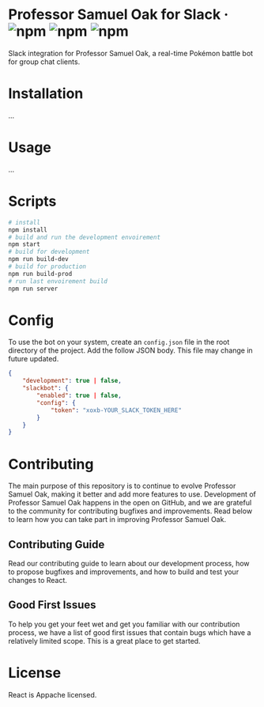 # Professor Samuel Oak for Slack &middot; ![npm](https://img.shields.io/badge/license-apache-blue.svg) ![npm](https://img.shields.io/badge/build-passing-brightgreen.svg) ![npm](https://img.shields.io/badge/npm-3.0-blue.svg)

Slack integration for Professor Samuel Oak, a real-time Pokémon battle bot for group chat clients.

# Installation

...

# Usage

...

# Scripts

```sh
# install
npm install
# build and run the development envoirement
npm start
# build for development
npm run build-dev
# build for production
npm run build-prod
# run last envoirement build
npm run server
```

# Config

To use the bot on your system, create an `config.json` file in the root directory of the project. Add the follow JSON body. This file may change in future updated.

```json
{
    "development": true | false,
    "slackbot": {
        "enabled": true | false,
        "config": {
            "token": "xoxb-YOUR_SLACK_TOKEN_HERE"
        }
    }
}
```

# Contributing

The main purpose of this repository is to continue to evolve Professor Samuel Oak, making it better and add more features to use. Development of Professor Samuel Oak happens in the open on GitHub, and we are grateful to the community for contributing bugfixes and improvements. Read below to learn how you can take part in improving Professor Samuel Oak.

## Contributing Guide

Read our contributing guide to learn about our development process, how to propose bugfixes and improvements, and how to build and test your changes to React.

## Good First Issues

To help you get your feet wet and get you familiar with our contribution process, we have a list of good first issues that contain bugs which have a relatively limited scope. This is a great place to get started.

# License

React is Appache licensed.
